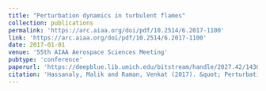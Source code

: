 ```yaml
---
title: "Perturbation dynamics in turbulent flames"
collection: publications
permalink: 'https://arc.aiaa.org/doi/pdf/10.2514/6.2017-1100'
link: 'https://arc.aiaa.org/doi/pdf/10.2514/6.2017-1100'
date: 2017-01-01
venue: '55th AIAA Aerospace Sciences Meeting'
pubtype: 'conference'
paperurl: 'https://deepblue.lib.umich.edu/bitstream/handle/2027.42/143054/6.2017-1100.pdf?sequence=1'
citation: 'Hassanaly, Malik and Raman, Venkat (2017). &quot; Perturbation dynamics in turbulent flames.&quot; <i>55th AIAA Aerospace Sciences Meeting</i>. 1100'
---
```

